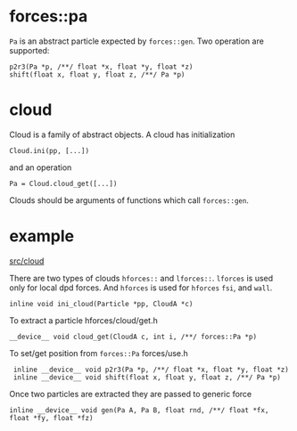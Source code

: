 # forces::pa

`Pa` is an abstract particle expected by `forces::gen`. Two operation
are supported:

	p2r3(Pa *p, /**/ float *x, float *y, float *z)
	shift(float x, float y, float z, /**/ Pa *p)

# cloud

Cloud is a family of abstract objects.  A cloud has initialization

	Cloud.ini(pp, [...])

and an operation

	Pa = Cloud.cloud_get([...])

Clouds should be arguments of functions which call `forces::gen`.

# example

[src/cloud](../src/cloud)

There are two types of clouds `hforces::` and `lforces::`. `lforces`
is used only for local dpd forces. And `hforces` is used for `hforces`
`fsi`, and `wall`.

	inline void ini_cloud(Particle *pp, CloudA *c)

To extract a particle
hforces/cloud/get.h

	__device__ void cloud_get(CloudA c, int i, /**/ forces::Pa *p)

To set/get position from `forces::Pa`
forces/use.h

	 inline __device__ void p2r3(Pa *p, /**/ float *x, float *y, float *z)
	 inline __device__ void shift(float x, float y, float z, /**/ Pa *p)

Once two particles are extracted they are passed to generic force

	inline __device__ void gen(Pa A, Pa B, float rnd, /**/ float *fx, float *fy, float *fz)

